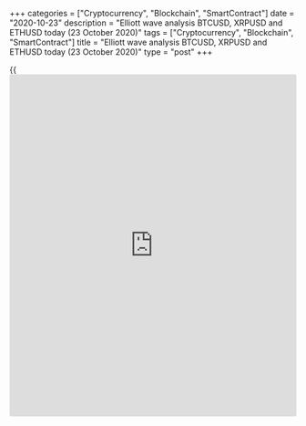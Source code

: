 +++
categories = ["Cryptocurrency", "Blockchain", "SmartContract"]
date = "2020-10-23"
description = "Elliott wave analysis BTCUSD, XRPUSD and ETHUSD today (23 October 2020)"
tags = ["Cryptocurrency", "Blockchain", "SmartContract"]
title = "Elliott wave analysis BTCUSD, XRPUSD and ETHUSD today (23 October 2020)"
type = "post"
+++

{{<iframe id="large-banner" src="https://www.bounty.group/#slide=23.0" width="100%" height="600" scrolling="no" style="border: 0px solid rgb(216, 221, 230); border-radius: 3px;">}}

2020-10-23

2020-10-23

Short-term forecast for BTCUSD, XRPUSD and ETHUSD 23.10.2020Roman Onegin

I welcome my readers!

I have prepared a short-term cryptocurrency forecast based on Elliott
wave analysis of Bitcoin, Ripple, and Ethereum. I suggest entry signals
to trade each cryptocurrency.

Ripple and Ethereum may soon complete upward corrections and we may see
new bearish trends develop soon. Continue watching the market.

The article covers the following subjects:

##  **Elliott wave Bitcoin analysis**

 ****

The market is forming an upward impulse wave C which is a final one in a
large bullish zigzag. Wave C consists of five sub-waves
[1]-[2]-[3]-[4]-[5]. Most likely, an impulse wave [3] is developing, its
corrective wave (4) to be precise. Its completion is expected in the
near future, then the growth will continue in wave (5) to the level of
13383.37. At this level, impulse [3] will be 161.8% of impulse [1]. An
approximate future movement is shown on the chart.

### Trading plan for [BTCUSD][1] today:

Buy 12981.50, TP 13383.37

* * *

##  **Elliott wave Ripple analysis**

 ****

The market is moving in the corrective wave B, which takes the form of a
triple zigzag. Apparently, a bullish wave [Z] is developing now, it is
the final wave in the indicated structure. Wave [Z] will most likely be
a simple zigzag and will soon complete its pattern, as its first two
parts are already fully completed, and wave (c) will soon be completed.
In the near future, there will probably be an increase to the level of
0.273, then the market will reverse and the price will decline in a new
trend.

### Trading plan for **[XRPUSD][2]** today:

Buy 0.257, TP 0.273

* * *

##  **Elliott wave Ethereum analysis**

 ****

ETHUSD continues developing an upward double zigzag. The bullish wave
[Y], consisting of sub-waves (A)-(B)-(C), is currently developing. After
the impulse wave (A) and corrective wave (B) were completed, the growth
began in the impulse wave (C). Not so long ago, a bearish correction 4,
which is a double zigzag, was completed, then the final impulse 5 began
developing. It is possible that in the coming days the price will rise
to the level of 430.00, then there will be a market reversal and the
beginning of a new downtrend.

### Trading plan  **[ETHUSD][3] **today:

Buy 414.10, TP 430.00

* * *

P.S. Did you like my article? Share it in social networks: it will be
the best “thank you" :)

Ask me questions and comment below. I’ll be glad to answer your
questions and give necessary explanations.

 **Useful links:**

  * I recommend trying to trade with a reliable broker [here][4]. The system allows you to trade by yourself or copy successful traders from all across the globe.
  * Use my promo-code BLOG for getting deposit bonus 50% on LiteForex platform. Just enter this code in the appropriate field while [depositing][5] your trading account.
  * Telegram chat for traders: <t.me/liteforexengchat>. We are sharing the signals and trading experience
  * Telegram channel with high-quality analytics, Forex reviews, training articles, and other useful things for traders <t.me/liteforex>

The content of this article reflects the author’s opinion and does not
necessarily reflect the official position of LiteForex. The material
published on this page is provided for informational purposes only and
should not be considered as the provision of investment advice for the
purposes of Directive 2004/39/EC.

Rate this article:

{{value}}

( {{count}} {{title}} )

   1. my.liteforex.com/trading/chart?symbol=BTCUSD
   2. my.liteforex.com/trading/chart?symbol=XRPUSD
   3. my.liteforex.com/trading/chart?symbol=ETHUSD
   4. my.liteforex.com/?category=analysts-opinions&slug=short-term-forecast-for-[BTC](https://www.playgroundfx.com/blog/who-is-the-creator-of-bitcoin/)usd-xrpusd-and-ethusd-23102020&openPopup=%2Fregistration%2Fpopup&utm_source=blog&utm_medium=article&utm_campaign=bonus
   5. my.liteforex.com/deposit/?category=analysts-opinions&slug=short-term-forecast-for-[BTC](https://www.playgroundfx.com/blog/who-is-the-creator-of-bitcoin/)usd-xrpusd-and-ethusd-23102020&promo_code=BLOG&utm_source=blog&utm_medium=article&utm_campaign=bonus